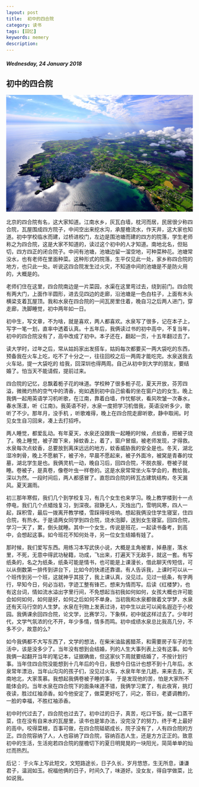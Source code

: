 ```yaml
---
layout: post
title:  初中的四合院
category: 读书
tags: [回忆]
keywords: memery
description:
---
```


##### Wednesday, 24 January 2018

## 初中的四合院

![nice](/../../assets/img/book/2018/landscape_1.jpg)

北京的四合院有名，这大家知道。江南水乡，灰瓦白墙，枕河而居，民居很少称四合院，瓦屋围成四方院子，中间空出来挖水沟，承屋檐流水，作天井，这大家也知道。初中学校临水而建，过桥进校门，左边是围池塘而建的四方的院落，学生老师称之为四合院，这是大家不知道的，读过这个初中的人才知道。南地北名，但贴切，四方四正的闭合院子。中间有池塘，池塘边留一溜空地，可种菜种花。池塘常没水，也有老师在里面种菜。这种形式的院落，生平仅见此一处，家乡称四合院的地方，也只此一处。听说这四合院发生过火灾，不知道中间的池塘是不是防火用的，大概是的。

老师们住在这里，四合院南边是一片菜园，水渠在这里弯过去，绕到前门。四合院有两大门，上面作半圆形，进去见四边的走廊，沿池塘是一色白柱子，上面有木头横梁支着瓦屋顶。我和水泉在四合院的一间瓦房里住着，晚自习之后两人进门，穿走廊，洗脚睡觉，初中两年如一日。

初中生，写文章，不为啥，就是喜欢，两人都喜欢。水泉写了很多，记在本子上，写字一笔一划，直率中透着认真。十五年后，我俩读过书的初中高中，不复当年，初中的四合院没有了，高中改成了初中。本子还在，翻起一页，十五年翻过去了。

读大学时，过年之后，常从姑妈家出发搭车，姑妈每次都要买一两大袋吃的东西，预备我在火车上吃，吃不了十分之一，往往回校之后一两周才能吃完。水泉送我去火车站，提一大袋吃的 给我，回深圳也得两周。自己从初中到大学的朋友，要结婚了。怕当天不能请假，提前过来。

四合院的记忆，总飘着栀子花的味道。学校种了很多栀子花，夏天开放，芬芳四溢，微微灼热的空气中的清香，宛如遇到初中自己偷看的坐在窗户边的女生。晚上我俩一起用英语学习机听歌，在江南，靠着白墙，作忧郁状，看风吹皱一次春水，春水荡漾，听《江南》。我英语不好，水泉一度把学习机借我，英语没听多少，歌听了不少。那年月，没手机 ，听歌难得，晚上在四合院走廊听歌，静中取闹。时见女生自习回来，凑上去打招呼。

两人睡觉，都爱乱动。有年夏天，水泉还没跟我一起睡的时候，点蚊香，把被子烧了。晚上睡觉，被子蹬下来，掉蚊香上，着了，窗户冒烟，被老师发现，才得救。水泉每次点蚊香，总要放到离床远远的地方，蚊香威胁我的安全是也。冬天，湖北湿冷刺骨，晚上不愿躺下，被子冷，早晨不愿起来，被子外面冷，被窝是青春的坟墓，湖北学生是也。我俩灵机一动，晚自习后，回四合院，不脱衣服，卷被子就睡。卷被子，是真卷，像卷叶虫一样卷的。这是水泉常常坐火车学会的，教给我，深以为然。一段时间后，两人都感冒了。直怨四合院的砖瓦古建筑结构，冬天漏风。夏天漏雨。

初三那年寒假，我们几个到学校复习，有几个女生也来学习。晚上教学楼到十一点停电，我们几个点蜡烛复习，到深夜。寂静无人，灭烛出门，雪明风寒，四人一起，踩积雪，最后一拨离开教学楼，雪踩得吱吱响。想起我俩没住学生寝室，住四合院，有热水。于是请两女同学到四合院，烧水泡脚，送到女生寝室。回四合院，学习一天了，累，倒头就睡。其中一个女生，传说是班花，一起读书备考，到高中，会想起这事。如今班花不知何处寻，另一位女生结婚有娃了。

那时候，我们爱写东西。用练习本写武侠小说，大概是主角被害，掉悬崖，落水里，不死，无意中得武功秘籍，功成，飞出来，打遍天下无敌手，就这一套。有写纸条的，名之为纸条，纸条可能是情书，也可能是上课漫长，借此聊天传短信，可以从倒数第一排传到讲台下，比如今的快递还靠谱。有人告诉我，上课时可以从一个班传到另一个班，这就神乎其技了，我上课认真，没见过。见过一纸条，有字两行，早知今日，何必当初，字迹工整有锋芒。想来为情而写。后读《红楼梦》，也有这台词，情如流水溢出字里行间，不免想起当初我如何如何，女孩大概也许可能会如何如何，如何是好，如何之后如何不单身。当初我和水泉都做着文学梦，水泉还有天马行空的人生梦。水泉在刊物上发表过诗，初中生以此可以闻名遐迩于小校园。我俩课余回四合院，论文学，比赛学习，下象棋，初中就这样过去了。少年时代，文学气氛浓的化不开，年少多情，情多而鸣。初中成绩水泉总比我高几分，不多不少，故意的么?

如今我俩都不大写东西了，文学的想法，在柴米油盐酱醋茶，和需要房子车子的生活中，该是没多少了。当年没有想到会结婚，列的人生大事列表上没有这事。如今我俩一起翻开当年的笔记本，证据确凿，但这家伙下周就要结婚了，不按计划行事。当年住四合院没能想到十几年后的今日，我想今日估计也想不到十几年后。水泉常年漂泊，当年山沟沟的孩子们，没见过火车，水泉年年坐几趟，来来去去，天南地北，大家羡慕。我想起我俩卷被子睡的事， 于是发现他的苦，怕是大家所不能体会的。当年水泉在四合院下的面条味道不错，我俩学习累了，有此夜宵，挑灯夜读，胜过红袖添香。如今他安定了，做菜更好吃了，问之，答曰，老婆调教的，一脸的幸福，不胜红袖添香。

初中时代过去了，四合院也过去了。初中过的日子，真苦，吃口干饭，就一口蒸干菜，住在没有自来水的瓦屋里，读书也是笨办法，没完没了的努力，终于考上最好的高中。咬得菜根，百事可做，在四合院砥砺成长，院子没有了，人有四合院的方正。四合院容纳了人，人也容纳了四合院，容纳百态人生，还是方方正正的。致意初中的生活，生活宛若四合院的屋檐切下的夏日明晃晃的一块阳光，简简单单的灿烂而热烈。

后记：
于火车上写此短文，文短路途长，日子久长，岁月悠悠，生无所息，谦谦君子，温润如玉。祝福他俩的日子，时间久了，味道好。没女友，得自学做菜，比如说我。
